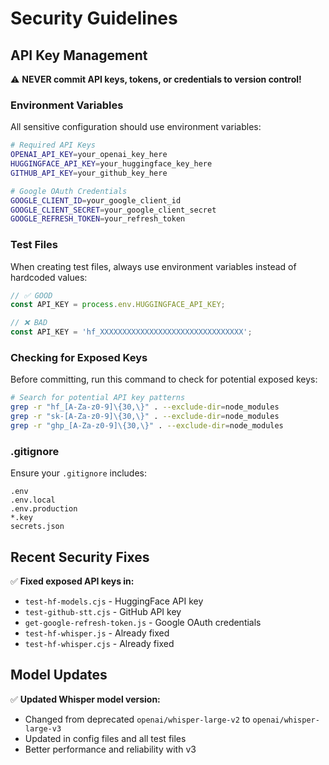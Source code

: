 # Security Guidelines

## API Key Management

⚠️ **NEVER commit API keys, tokens, or credentials to version control!**

### Environment Variables
All sensitive configuration should use environment variables:

```bash
# Required API Keys
OPENAI_API_KEY=your_openai_key_here
HUGGINGFACE_API_KEY=your_huggingface_key_here
GITHUB_API_KEY=your_github_key_here

# Google OAuth Credentials
GOOGLE_CLIENT_ID=your_google_client_id
GOOGLE_CLIENT_SECRET=your_google_client_secret
GOOGLE_REFRESH_TOKEN=your_refresh_token
```

### Test Files
When creating test files, always use environment variables instead of hardcoded values:

```javascript
// ✅ GOOD
const API_KEY = process.env.HUGGINGFACE_API_KEY;

// ❌ BAD
const API_KEY = 'hf_XXXXXXXXXXXXXXXXXXXXXXXXXXXXXXXX';
```

### Checking for Exposed Keys
Before committing, run this command to check for potential exposed keys:

```bash
# Search for potential API key patterns
grep -r "hf_[A-Za-z0-9]\{30,\}" . --exclude-dir=node_modules
grep -r "sk-[A-Za-z0-9]\{30,\}" . --exclude-dir=node_modules
grep -r "ghp_[A-Za-z0-9]\{30,\}" . --exclude-dir=node_modules
```

### .gitignore
Ensure your `.gitignore` includes:
```
.env
.env.local
.env.production
*.key
secrets.json
```

## Recent Security Fixes

✅ **Fixed exposed API keys in:**
- `test-hf-models.cjs` - HuggingFace API key
- `test-github-stt.cjs` - GitHub API key  
- `get-google-refresh-token.js` - Google OAuth credentials
- `test-hf-whisper.js` - Already fixed
- `test-hf-whisper.cjs` - Already fixed

## Model Updates

✅ **Updated Whisper model version:**
- Changed from deprecated `openai/whisper-large-v2` to `openai/whisper-large-v3`
- Updated in config files and all test files
- Better performance and reliability with v3
